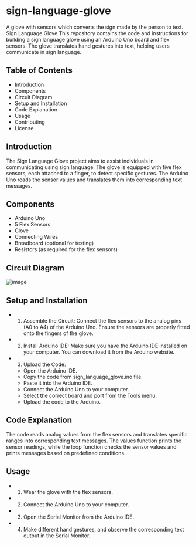 # sign-language-glove
A glove with sensors which converts the sign made by the person to text.
Sign Language Glove
This repository contains the code and instructions for building a sign language glove using an Arduino Uno board and flex sensors. The glove translates hand gestures into text, helping users communicate in sign language.

## Table of Contents
- Introduction
- Components
- Circuit Diagram
- Setup and Installation
- Code Explanation
- Usage
- Contributing
- License


## Introduction
The Sign Language Glove project aims to assist individuals in communicating using sign language. The glove is equipped with five flex sensors, each attached to a finger, to detect specific gestures. The Arduino Uno reads the sensor values and translates them into corresponding text messages.

## Components
- Arduino Uno
- 5 Flex Sensors
- Glove
- Connecting Wires
- Breadboard (optional for testing)
- Resistors (as required for the flex sensors)

## Circuit Diagram
![image](https://github.com/thesumeetsingh/sign-language-glove/assets/148633096/5e11b35a-3113-4f8a-96c6-d91dd3b8a52b)

## Setup and Installation
- 1. Assemble the Circuit: Connect the flex sensors to the analog pins (A0 to A4) of the Arduino Uno. Ensure the sensors are properly fitted onto the fingers of the glove.

- 2. Install Arduino IDE: Make sure you have the Arduino IDE installed on your computer. You can download it from the Arduino website.

- 3. Upload the Code:


    - Open the Arduino IDE.
    - Copy the code from sign_language_glove.ino file.
    - Paste it into the Arduino IDE.
    - Connect the Arduino Uno to your computer.
    - Select the correct board and port from the Tools menu.
    - Upload the code to the Arduino.


## Code Explanation
The code reads analog values from the flex sensors and translates specific ranges into corresponding text messages. The values function prints the sensor readings, while the loop function checks the sensor values and prints messages based on predefined conditions.


## Usage
- 1. Wear the glove with the flex sensors.
- 2. Connect the Arduino Uno to your computer.
- 3. Open the Serial Monitor from the Arduino IDE.
- 4. Make different hand gestures, and observe the corresponding text output in the Serial Monitor.
